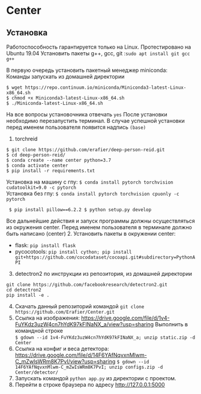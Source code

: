 # Center

## Установка

Работоспособность гарантируется только на Linux. Протестировано на  Ubuntu 19.04
Установить пакеты g++, gcc, git :`sudo apt install git gcc g++`  


В первую очередь установить пакетный менеджер miniconda:  
Команды запускать из домашней директории
```
$ wget https://repo.continuum.io/miniconda/Miniconda3-latest-Linux-x86_64.sh
$ chmod +x Miniconda3-latest-Linux-x86_64.sh
$ ./Miniconda-latest-Linux-x86_64.sh
```
На все вопросы установочника отвечать `yes`
После установки необходимо перезапустить терминал. В случае успешной установки перед именем пользователя появится надпись `(base)`

1. torchreid
```
$ git clone https://github.com/erafier/deep-person-reid.git
$ cd deep-person-reid/
$ conda create --name center python=3.7
$ conda activate center
$ pip install -r requirements.txt
```
Установка на машину с гпу: `$ conda install pytorch torchvision cudatoolkit=9.0 -c pytorch`  
Установка без гпу: `$ conda install pytorch torchvision cpuonly -c pytorch`

`
$ pip install pillow==6.2.2
$ python setup.py develop`

Все дальнейшие действия и запуск программы должны осуществляться из окружения center. Перед именем пользователя в терминале должно быть написано (center)
2. Установить пакеты в окружении center:
- flask: `pip install flask`
- pycocotools: `pip install cython; pip install git+https://github.com/cocodataset/cocoapi.git#subdirectory=PythonAPI`
3. detectron2 по инструкции из репозитория, из домашней директории
  ```  
  git clone https://github.com/facebookresearch/detectron2.git
  cd detectron2
  pip install -e .
  ```
4. Скачать данный репозиторий командой `git clone https://github.com/Erafier/Center.git`
5. Ссылка на изображения: https://drive.google.com/file/d/1v4-FuYKdz3uzW4cn7hYdK97kFINaNX_a/view?usp=sharing
Выполнить в командной строке   
`$ gdown --id 1v4-FuYKdz3uzW4cn7hYdK97kFINaNX_a; unzip static.zip -d Center`
6. Ссылка на конфиг и веса детектора: https://drive.google.com/file/d/14F6YAfNqvxnMlwm-C_mZwIsWRm8K7PvI/view?usp=sharing
`$ gdown --id 14F6YAfNqvxnMlwm-C_mZwIsWRm8K7PvI; unzip configs.zip -d Center/detector/`
7. Запускать командой `python app.py` из директории с проектом. 
8. Перейти в строке браузера по адресу http://127.0.0.1:5000
